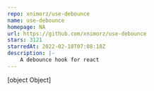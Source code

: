 ```yaml
---
repo: xnimorz/use-debounce
name: use-debounce
homepage: NA
url: https://github.com/xnimorz/use-debounce
stars: 3121
starredAt: 2022-02-18T07:08:18Z
description: |-
    A debounce hook for react
---
```


[object Object]
